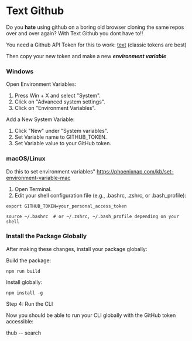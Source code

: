 # Text Github

Do you **hate** using github on a boring old browser cloning the same repos over and over again? With Text Github you dont have to!!

You need a Github API Token for this to work:
[text](https://docs.github.com/en/authentication/keeping-your-account-and-data-secure/managing-your-personal-access-tokens) (classic tokens are best)

Then copy your new token and make a new ***environment variable***

### Windows

Open Environment Variables:

1.   Press Win + X and select "System".
2.   Click on "Advanced system settings".
3.   Click on "Environment Variables".

Add a New System Variable:

1. Click "New" under "System variables".
2. Set Variable name to GITHUB_TOKEN.
3. Set Variable value to your GitHub token.

### macOS/Linux

Do this to set environment variables"
https://phoenixnap.com/kb/set-environment-variable-mac

1. Open Terminal.
2. Edit your shell configuration file (e.g., .bashrc, .zshrc, or .bash_profile):

```
export GITHUB_TOKEN=your_personal_access_token
```

```
source ~/.bashrc  # or ~/.zshrc, ~/.bash_profile depending on your shell
```

### Install the Package Globally

After making these changes, install your package globally:

Build the package:

`npm run build`

Install globally:


`npm install -g `

Step 4: Run the CLI

Now you should be able to run your CLI globally with the GitHub token accessible:

thub -- search <username>
